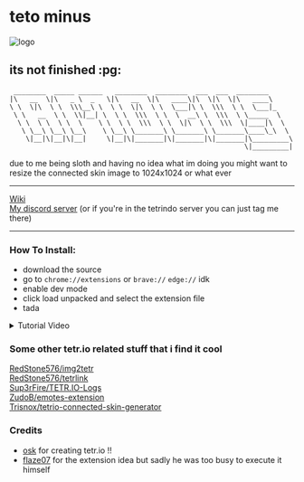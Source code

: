 # teto minus

![logo](https://user-images.githubusercontent.com/44940224/199835657-a537f7dc-07b0-4089-ada0-029e3a05ad22.png)

## its not finished :pg:

```
 ________  _____ ______   ________  ________  ___  ___  ________      
|\   __  \|\   _ \  _   \|\   __  \|\   ____\|\  \|\  \|\   ____\     
\ \  \|\  \ \  \\\__\ \  \ \  \|\  \ \  \___|\ \  \\\  \ \  \___|_    
 \ \   __  \ \  \\|__| \  \ \  \\\  \ \  \  __\ \  \\\  \ \_____  \   
  \ \  \ \  \ \  \    \ \  \ \  \\\  \ \  \|\  \ \  \\\  \|____|\  \  
   \ \__\ \__\ \__\    \ \__\ \_______\ \_______\ \_______\____\_\  \ 
    \|__|\|__|\|__|     \|__|\|_______|\|_______|\|_______|\_________\
                                                          \|_________|
```
due to me being sloth and having no idea what im doing you might want to resize the connected skin image to 1024x1024 or what ever

---

[Wiki](https://github.com/RedStone576/tetrio-minus/wiki)  
[My discord server](https://discord.gg/C2qHe7F) (or if you're in the tetrindo server you can just tag me there)

---

### How To Install:

- download the source
- go to `chrome://extensions` or `brave://` `edge://` idk
- enable dev mode
- click load unpacked and select the extension file
- tada

<details>
<summary>Tutorial Video</summary>
its low effort tho.
<br>
https://www.youtube.com/watch?v=kRyw_4LxJh8
</details>

### Some other tetr.​io related stuff that i find it cool

[RedStone576/img2tetr](https://github.com/RedStone576/img2tetr)  
[RedStone576/tetrlink](https://github.com/RedStone576/tetrlink)  
[Sup3rFire/TETR.IO-Logs](https://github.com/Sup3rFire/TETR.IO-Logs)  
[ZudoB/emotes-extension](https://github.com/ZudoB/emotes-extension)  
[Trisnox/tetrio-connected-skin-generator](https://github.com/Trisnox/tetrio-connected-skin-generator)  

### Credits

- [osk](https://osk.sh) for creating tetr.​io !!
- [flaze07](https://github.com/Flaze07) for the extension idea but sadly he was too busy to execute it himself
